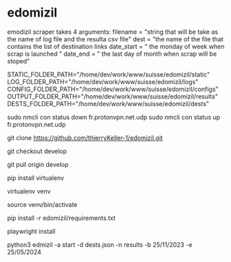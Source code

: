# edomizil
emodizil scraper takes 4 arguments:
    filename = "string that will be take as the name of log file and the resulta csv file"
    dest = "the name of the file that contains the list of destination links
    date_start = " the monday of week when scrap is launched "
    date_end = " the last day of month when scrap will be stoped"

STATIC_FOLDER_PATH="/home/dev/work/www/suisse/edomizil/static"
LOG_FOLDER_PATH="/home/dev/work/www/suisse/edomizil/logs"
CONFIG_FOLDER_PATH="/home/dev/work/www/suisse/edomizil/configs"
OUTPUT_FOLDER_PATH="/home/dev/work/www/suisse/edomizil/results"
DESTS_FOLDER_PATH="/home/dev/work/www/suisse/edomizil/dests"

sudo nmcli con status down fr.protonvpn.net.udp
sudo nmcli con status up fr.protonvpn.net.udp




git clone https://github.com/thierryKeller-1/edomizil.git

git checkout develop

git pull origin develop

pip install virtualenv

virtualenv venv

source venv/bin/activate

pip install -r edomizil/requirements.txt

playwright install

python3 edmizil -a start -d dests.json -n results -b 25/11/2023 -e 25/05/2024